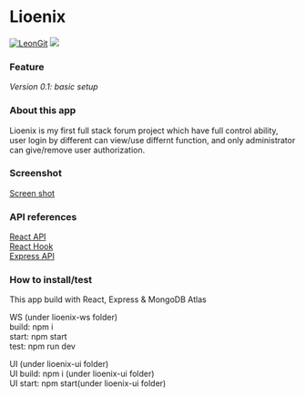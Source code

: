 # Lioenix
<a href="https://github.com/LeonQi800/Lioenix" target="\_parent"><img alt="LeonGit" src="https://img.shields.io/github/stars/LeonQi800/Lioenix" /></a>
<a href="https://www.linkedin.com/in/leon-chao-qi-085335168" target="\_parent"><img src="https://img.shields.io/badge/Linkdin-Leon-brightgreen" /></a>

### Feature
*Version 0.1: basic setup*

### About this app
Lioenix is my first full stack forum project which have full control ability, user login by different can view/use differnt function, and only administrator can give/remove user authorization.

### Screenshot
[Screen shot](./lioenix-ui/dist/screenshot01.PNG)

### API references
<a href="https://reactjs.org/docs/react-api.html">React API</a>
</br>
<a href="https://reactjs.org/docs/hooks-reference.html">React Hook</a>
</br>
<a href="https://expressjs.com/en/4x/api.html">Express API</a>

### How to install/test
This app build with React, Express & MongoDB Atlas<br/>

WS (under lioenix-ws folder)<br/>
build: npm i <br/>
start: npm start<br/>
test: npm run dev<br/>

UI (under lioenix-ui folder)<br/>
UI build: npm i (under lioenix-ui folder)<br/>
UI start: npm start(under lioenix-ui folder)<br />

